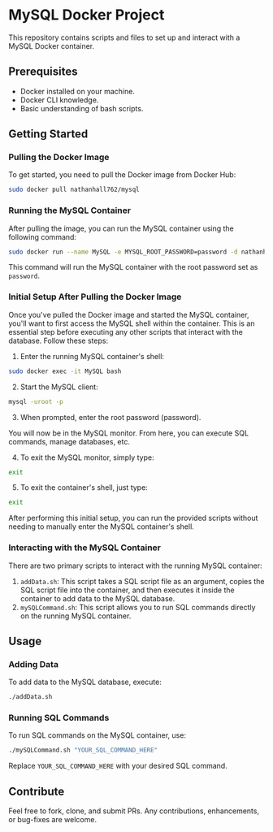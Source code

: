 
# MySQL Docker Project

This repository contains scripts and files to set up and interact with a MySQL Docker container.

## Prerequisites

- Docker installed on your machine.
- Docker CLI knowledge.
- Basic understanding of bash scripts.

## Getting Started

### Pulling the Docker Image

To get started, you need to pull the Docker image from Docker Hub:

```bash
sudo docker pull nathanhall762/mysql
```

### Running the MySQL Container

After pulling the image, you can run the MySQL container using the following command:

```bash
sudo docker run --name MySQL -e MYSQL_ROOT_PASSWORD=password -d nathanhall762/mysql
```

This command will run the MySQL container with the root password set as `password`.

### Initial Setup After Pulling the Docker Image

Once you've pulled the Docker image and started the MySQL container, you'll want to first access the MySQL shell within the container. This is an essential step before executing any other scripts that interact with the database. Follow these steps:

1. Enter the running MySQL container's shell:

```bash
sudo docker exec -it MySQL bash
```

2. Start the MySQL client:

```bash
mysql -uroot -p
```

3. When prompted, enter the root password (password).

You will now be in the MySQL monitor. From here, you can execute SQL commands, manage databases, etc.

4. To exit the MySQL monitor, simply type:

```bash
exit
```
5. To exit the container's shell, just type:

```bash
exit
```

After performing this initial setup, you can run the provided scripts without needing to manually enter the MySQL container's shell.

### Interacting with the MySQL Container

There are two primary scripts to interact with the running MySQL container:

1. `addData.sh`: This script takes a SQL script file as an argument, copies the SQL script file into the container, and then executes it inside the container to add data to the MySQL database.
2. `mySQLCommand.sh`: This script allows you to run SQL commands directly on the running MySQL container.

## Usage

### Adding Data

To add data to the MySQL database, execute:

```bash
./addData.sh
```

### Running SQL Commands

To run SQL commands on the MySQL container, use:

```bash
./mySQLCommand.sh "YOUR_SQL_COMMAND_HERE"
```

Replace `YOUR_SQL_COMMAND_HERE` with your desired SQL command.

## Contribute

Feel free to fork, clone, and submit PRs. Any contributions, enhancements, or bug-fixes are welcome.
